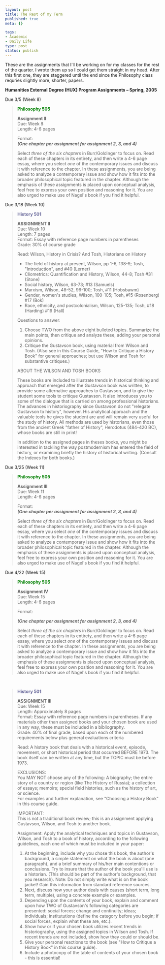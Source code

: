 ```yaml
--- 
layout: post
title: The Rest of my Term
published: true
meta: {}

tags: 
- Academic
- Daily Life
type: post
status: publish
---
```

<p>These are the assignments that I'll be working on for my classes for the rest of the quarter. I wrote them up so I could get them straight in my head. After this first one, they are staggered until the end since the Philosophy class requries slightly more, shorter, papers.</p>
<!--more-->
<p><b>
Humanities External Degree (HUX) Program
Assignments – Spring, 2005</b></p>
<p>
Due 3/5 (Week 8)</p>
<blockquote>
	<p><b><font color="green">Philosophy 505</font></b></p>
	<p><b>Assignment II<br>
	</b>Due: Week 8 <br>Length: 4-6 pages</p>
	<p>Format:<br>
	<i><b>(One chapter per assignment for assignment 2, 3, and 4)</b></i></p>
	<p>Select<i> three of the six chapters</i> in Burr/Goldinger to 
focus on. Read each of these chapters in its entirety, and then write a 4-6 page 
essay, where you select <i>one</i> of the contemporary issues and discuss it 
with reference to the chapter. In these assignments, you are being asked to 
analyze a contemporary issue and show how it fits into the broader philosophical 
topic featured in the chapter. Although the emphasis of these assignments is 
placed upon conceptual analysis, feel free to express your own position and 
reasoning for it. You are also urged to make use of Nagel's book if you find it 
helpful.</p>
</blockquote>
<p>
Due 3/18 (Week 10)</p>
<blockquote>
	<p><b><font color="#666699">History 501</font></b></p>
	<p><b>ASSIGNMENT II<br>
	</b>Due: Week 10<br>
Length: 7 pages<br>
Format: Essay with reference 
page numbers in parentheses<br>
Grade: 30% of course grade</p>
	<p>Read: Wilson, History in 
Crisis? And Tosh, Historians on History</p>
	<ul>
		<li>The field of 
history at present, Wilson, pp 1-6, 138-9; Tosh, &quot;Introduction&quot;, and #40 
(Lerner)</li>
		<li>Cliometrics: 
Quantification and History, Wilson, 44-8; Tosh #31 (Stone)</li>
		<li>Social history, 
Wilson, 63-73; #13 (Samuels)</li>
		<li>Marxism, Wilson, 
48-52, 96-100; Tosh, #11 (Hobsbawm)</li>
		<li>Gender, women's 
studies, Wilson, 100-105; Tosh, #15 (Rosenberg) #17 (Bok)</li>
		<li>Race, ethnicity, 
and postcolonialism, Wilson, 125-135; Tosh, #18 (Harding) #19 (Hall)</li>
	</ul>
	<p>Questions to answer:</p>
	<ol>
		<li>Choose TWO from 
the above eight bulleted topics. Summarize the main points, then critique and 
analyze these, adding your personal opinions.</li>
		<li>Critique the 
Gustavson book, using material from Wilson and Tosh. (Also see in this Course 
Guide, &quot;How to Critique a History Book&quot; for general approaches; but use Wilson 
and Tosh for substantive critiques.)</li>
	</ol>
	<p>ABOUT THE WILSON AND TOSH BOOKS</p>
	<p>These books are included to 
illustrate trends in historical thinking and approach that emerged after the 
Gustavson book was written, to provide some alternative approaches to Gustavson, 
and to give the student some tools to critique Gustavson. It also introduces you 
to some of the dialogue that is carried on among professional historians. The 
advances in historiography since Gustavson do not &quot;relegate Gustavson to 
history&quot;, however. His analytical approach and the valuable tools he gives the 
student are and will remain very useful for the study of history. All methods 
are used by historians, even those from the ancient Greek &quot;father of History&quot;, 
Herodotus (484-420 BC), whose books are still in print!</p>
	<p>In addition to the assigned 
pages in theses books, you might be interested in tackling the way postmodernism 
has entered the field of history, or examining briefly the history of historical 
writing. (Consult the Indexes for both books.) </p>
</blockquote>
<p>
Due 3/25 (Week 11)</p>
<blockquote>
	<p><b><font color="green">Philosophy 505</font></b></p>
	<p><b>Assignment III<br>
	</b>Due: Week 11<br>Length: 4-6 pages</p>
	<p>Format:<br>
	<b><i>(One chapter per assignment for assignment 2, 3, and 4)</i></b></p>
	<p>Select <i>three of the six chapters</i> in Burr/Goldinger to 
focus on. Read each of these chapters in its entirety, and then write a 4-6 page 
essay, where you select <i>one</i> of the contemporary issues and discuss it 
with reference to the chapter. In these assignments, you are being asked to 
analyze a contemporary issue and show how it fits into the broader philosophical 
topic featured in the chapter. Although the emphasis of these assignments is 
placed upon conceptual analysis, feel free to express your own position and 
reasoning for it. You are also urged to make use of Nagel's book if you find it 
helpful.</p>
</blockquote>
<p>
Due 4/22 (Week 15)</p>
<blockquote>
	<p><b><font color="green">Philosophy 505</font></b></p>
	<p><b>Assignment IV<br>
	</b>Due: Week 15<br>
Length: 4-6 pages</p>
	<p>Format:</p>
	<p><i><b>(One chapter per assignment for assignment 2, 3, and 4)</b></i></p>
	<p>Select <i>three of the six chapters</i> in Burr/Goldinger to 
focus on. Read each of these chapters in its entirety, and then write a 4-6 page 
essay, where you select <i>one</i> of the contemporary issues and discuss it 
with reference to the chapter. In these assignments, you are being asked to 
analyze a contemporary issue and show how it fits into the broader philosophical 
topic featured in the chapter. Although the emphasis of these assignments is 
placed upon conceptual analysis, feel free to express your own position and 
reasoning for it. You are also urged to make use of Nagel's book if you find it 
helpful.</p>
</blockquote>
<p>&nbsp;</p>
<blockquote>
	<p><b><font color="#666699">History 501</font></b></p>
	<p><b>ASSIGNMENT III <br></b>Due: Week 15 <br>Length: Approximately 8 pages 
	<br>
Format: Essay with reference 
page numbers in parentheses. If any materials other than assigned books and your 
chosen book are used in any way, these must be included in a bibliography.
<br>
	Grade: 40% of final grade, 
based upon each of the numbered requirements below plus general evaluations 
criteria </p>
	<p>Read: A history book that deals 
with a historical event, episode, movement, or short historical period that 
occurred BEFORE 1973. The book itself can be written at any time, but the TOPIC 
must be before 1973. </p>
	<p>EXCLUSIONS: <br>You MAY NOT choose any of the following: A biography; the entire story of a 
country or region (like The History of Russia); a collection of essays; memoirs; 
special field histories, such as the history of art, or science. <br>For examples and further explanation, see &quot;Choosing a History Book&quot; in this 
course guide. </p>
	<p>IMPORTANT: <br>This is not a traditional book review; this is an assignment applying Gustavson, 
Wilson, and Tosh to another book. </p>
	<p>Assignment: Apply the 
analytical techniques and topics in Gustavson, Wilson, and Tosh to a book of 
history, according to the following guidelines, each one of which must be 
included in your paper: </p>
	<ol>
		<li>At the beginning, 
include why you chose this book, the author's background, a simple statement on 
what the book is about (one paragraph), and a brief summary of his/her main 
contentions or conclusions. Try to insure that the author of the book you'll use 
is a historian. (This should be part of the author's background, that you 
research). Note: Do not simply write what is on the book jacket! Gain this 
information from standard reference sources. </li>
		<li>Next, discuss how 
your author deals with causes (short term, long term, multiple), using a 
concrete example or examples. </li>
		<li>Depending upon 
the contents of your book, explain and comment upon how TWO of Gustavson's 
following categories are presented: social forces; change and continuity; ideas; 
individuals; institututions (define the category before you begin; if social 
forces, explain what these are, etc.). </li>
		<li>Show how or if 
your chosen book utilizes recent trends in historiography, using the assigned 
topics in Wilson and Tosh. If recent trends are not included, show how they 
could or should be. </li>
		<li>Give your 
personal reactions to the book (see &quot;How to Critique a History Book&quot; in this 
course guide). </li>
		<li>Include a 
photocopy of the table of contents of your chosen book - this is essential!</li>
	</ol>
</blockquote>
